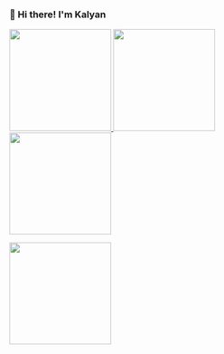 ### 👋 Hi there! I'm Kalyan  

<!--
**rawwar/rawwar** is a ✨ _special_ ✨ repository because its `README.md` (this file) appears on your GitHub profile.

Here are some ideas to get you started:

- 🔭 I’m currently working on ...
- 🌱 I’m currently learning ...
- 👯 I’m looking to collaborate on ...
- 🤔 I’m looking for help with ...
- 💬 Ask me about ...
- 📫 How to reach me: ...
- 😄 Pronouns: ...
- ⚡ Fun fact: ...
-->

<a href="https://github.com/rawwar">
  <img height="180em" src="https://github-readme-stats.vercel.app/api?username=rawwar&theme=vue-dark&show_icons=true" />
  <img height="180em" src="https://github-readme-stats-eight-theta.vercel.app/api/top-langs/?username=rawwar&layout=compact&langs_count=8&theme=vue-dark"/><br/>
  <img height="180em" src="https://github-readme-streak-stats.herokuapp.com/?user=rawwar&theme=vue-dark&hide_border=true"/><br/>

<img height="180px"
  src="https://stackoverflow-card.vercel.app/?userID=8898218&theme=stackoverflow-dark"
/>
</a>

